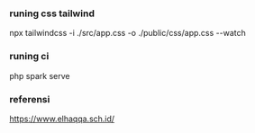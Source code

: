 ### runing css tailwind
npx tailwindcss -i ./src/app.css -o ./public/css/app.css --watch

### runing ci
php spark serve

### referensi 
https://www.elhaqqa.sch.id/